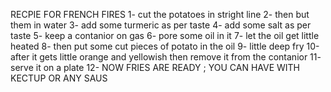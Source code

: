  RECPIE FOR FRENCH FIRES 
1- cut the potatoes in stright line 
2- then but them in water
3- add some turmeric as per taste 
4- add some salt as per taste
5- keep a contanior on gas 
6- pore some oil in it 
7- let the oil get little heated 
8- then put some cut pieces of potato in the oil 
9- little deep fry 
10-after it gets little orange and yellowish then remove it from the contanior 
11- serve it on a plate 
12- NOW FRIES ARE READY ; YOU CAN HAVE WITH KECTUP OR ANY SAUS 